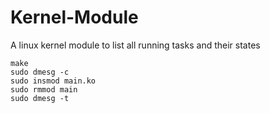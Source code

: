 # Kernel-Module

A linux kernel module to list all running tasks and their states

```
make
sudo dmesg -c
sudo insmod main.ko
sudo rmmod main
sudo dmesg -t
```

